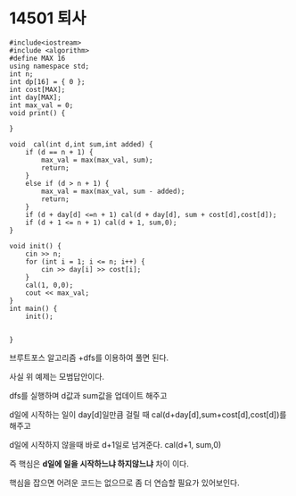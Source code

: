 # 14501 퇴사



```
#include<iostream>
#include <algorithm>
#define MAX 16
using namespace std;
int n;
int dp[16] = { 0 };
int cost[MAX];
int day[MAX];
int max_val = 0;
void print() {
	
}

void  cal(int d,int sum,int added) {
	if (d == n + 1) {
		max_val = max(max_val, sum);
		return;
	}
	else if (d > n + 1) {
		max_val = max(max_val, sum - added);
		return;
	}
	if (d + day[d] <=n + 1) cal(d + day[d], sum + cost[d],cost[d]);
	if (d + 1 <= n + 1) cal(d + 1, sum,0);
}

void init() {
	cin >> n;
	for (int i = 1; i <= n; i++) {
		cin >> day[i] >> cost[i];
	}
	cal(1, 0,0);
	cout << max_val;
}
int main() {
	init();


}
```

브루트포스 알고리즘 +dfs를 이용하여 풀면 된다.

사실 위 예제는 모범답안이다.

dfs를 실행하며 d값과 sum값을 업데이트 해주고

d일에 시작하는 일이 day[d]일만큼 걸릴 때 cal(d+day[d],sum+cost[d],cost[d])를 해주고

d일에 시작하지 않을때 바로 d+1일로 넘겨준다. cal(d+1, sum,0)

즉 핵심은 **d일에 일을 시작하느냐 하지않느냐** 차이 이다. 

핵심을 잡으면 어려운 코드는 없으므로 좀 더 연습할 필요가 있어보인다. 

